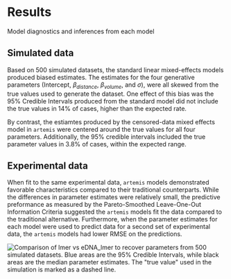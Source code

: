 # Results

Model diagnostics and inferences from each model 

## Simulated data

Based on 500 simulated datasets, the standard linear mixed-effects
models produced biased estimates. The estimates for the four
generative parameters (Intercept, $\beta_{distance}$, $\beta_{volume}$,
and $\sigma$), were all skewed from the true values used to generate
the dataset. One effect of this bias was the 95% Credible Intervals
produced from the standard model did not include the true values in
14% of cases, higher than the expected rate.

By contrast, the estiamtes produced by the censored-data
mixed effects model in `artemis` were centered around the true
values for all four parameters. Additionally, the 95% credible
intervals included the true parameter values in 3.8% of cases, within
the expected range.

## Experimental data

When fit to the same experimental data, `artemis` models demonstrated
favorable characteristics compared to their traditional
counterparts. While the differences in parameter estimates were
relatively small, the predictive preformance as measured by the
Pareto-Smoothed Leave-One-Out Information Criteria suggested the
`artemis` models fit the data compared to the traditional
alternative. Furthermore, when the parameter estimates for each model
were used to predict data for a second set of experimental data, the
`artemis` models had lower RMSE on the predictions.

![Comparison of lmer vs eDNA_lmer to recover parameters from 500 simulated
datasets. Blue areas are the 95\% Credible Intervals, while black areas
are the median parameter estimates. The "true value" used in the
simulation is marked as a dashed line.](analysis/figs/coef_est_compare.png)

